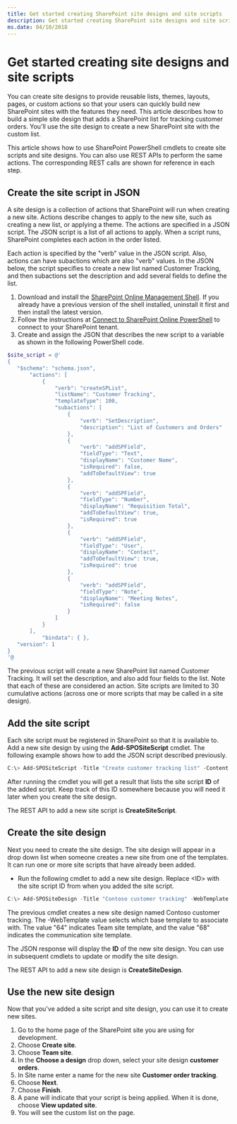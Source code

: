 ```yaml
---
title: Get started creating SharePoint site designs and site scripts
description: Get started creating SharePoint site designs and site scripts for users to create their own sites from.
ms.date: 04/10/2018
---
```


# Get started creating site designs and site scripts

You can create site designs to provide reusable lists, themes, layouts, pages, or custom actions so that your users can quickly build new SharePoint sites with the features they need. This article describes how to build a simple site design that adds a SharePoint list for tracking customer orders. You'll use the site design to create a new SharePoint site with the custom list.

This article shows how to use SharePoint PowerShell cmdlets to create site scripts and site designs. You can also use REST APIs to perform the same actions. The corresponding REST calls are shown for reference in each step.

## Create the site script in JSON

A site design is a collection of actions that SharePoint will run when creating a new site. Actions describe changes to apply to the new site, such as creating a new list, or applying a theme. The actions are specified in a JSON script. The JSON script is a list of all actions to apply. When a script runs, SharePoint completes each action in the order listed.

Each action is specified by the "verb" value in the JSON script. Also, actions can have subactions which are also "verb" values. In the JSON below, the script specifies to create a new list named Customer Tracking, and then subactions set the description and add several fields to define the list.

1. Download and install the [SharePoint Online Management Shell](https://www.microsoft.com/en-us/download/details.aspx?id=35588). If you already have a previous version of the shell installed, uninstall it first and then install the latest version.
1. Follow the instructions at [Connect to SharePoint Online PowerShell](https://technet.microsoft.com/en-us/library/fp161372.aspx) to connect to your SharePoint tenant.
1. Create and assign the JSON that describes the new script to a variable as shown in the following PowerShell code.

 ```powershell
$site_script = @'
{
    "$schema": "schema.json",
        "actions": [
            {
                "verb": "createSPList",
                "listName": "Customer Tracking",
                "templateType": 100,
                "subactions": [
                    {
                        "verb": "SetDescription",
                        "description": "List of Customers and Orders"
                    },
                    {
                        "verb": "addSPField",
                        "fieldType": "Text",
                        "displayName": "Customer Name",
                        "isRequired": false,
                        "addToDefaultView": true
                    },
                    {
                        "verb": "addSPField",
                        "fieldType": "Number",
                        "displayName": "Requisition Total",
                        "addToDefaultView": true,
                        "isRequired": true
                    },
                    {
                        "verb": "addSPField",
                        "fieldType": "User",
                        "displayName": "Contact",
                        "addToDefaultView": true,
                        "isRequired": true
                    },
                    {
                        "verb": "addSPField",
                        "fieldType": "Note",
                        "displayName": "Meeting Notes",
                        "isRequired": false
                    }
                ]
            }
        ],
            "bindata": { },
    "version": 1
}
'@
```

The previous script will create a new SharePoint list named Customer Tracking. It will set the description, and also add four fields to the list. Note that each of these are considered an action. Site scripts are limited to 30 cumulative actions (across one or more scripts that may be called in a site design).

## Add the site script

Each site script must be registered in SharePoint so that it is available to. Add a new site design by using the **Add-SPOSiteScript** cmdlet. The following example shows how to add the JSON script described previously.

```powershell
C:\> Add-SPOSiteScript -Title "Create customer tracking list" -Content $site_script -Description "Creates list for tracking customer contact information"
```

After running the cmdlet you will get a result that lists the site script **ID** of the added script. Keep track of this ID somewhere because you will need it later when you create the site design.

The REST API to add a new site script is **CreateSiteScript**.

## Create the site design

Next you need to create the site design. The site design will appear in a drop down list when someone creates a new site from one of the templates. It can run one or more site scripts that have already been added.

- Run the following cmdlet to add a new site design. Replace \<ID\> with the site script ID from when you added the site script.

```powershell
C:\> Add-SPOSiteDesign -Title "Contoso customer tracking" -WebTemplate "64" -SiteScripts "<ID>" -Description "Tracks key customer data in a list"
```

The previous cmdlet creates a new site design named Contoso customer tracking. The -WebTemplate value selects which base template to associate with. The value "64" indicates Team site template, and the value "68" indicates the communication site template.

The JSON response will display the **ID** of the new site design. You can use in subsequent cmdlets to update or modify the site design.

The REST API to add a new site design is **CreateSiteDesign**.

## Use the new site design

Now that you've added a site script and site design, you can use it to create new sites.

1. Go to the home page of the SharePoint site you are using for development.
1. Choose **Create site**.
1. Choose **Team site**.
1. In the **Choose a design** drop down, select your site design **customer orders**.
1. In Site name enter a name for the new site **Customer order tracking**.
1. Choose **Next**.
1. Choose **Finish**.
1. A pane will indicate that your script is being applied. When it is done, choose **View updated site**.
1. You will see the custom list on the page.
